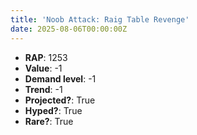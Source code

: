 ```yaml
---
title: 'Noob Attack: Raig Table Revenge'
date: 2025-08-06T00:00:00Z
---
```

- **RAP**: 1253
- **Value**: -1
- **Demand level**: -1
- **Trend**: -1
- **Projected?**: True
- **Hyped?**: True
- **Rare?**: True
